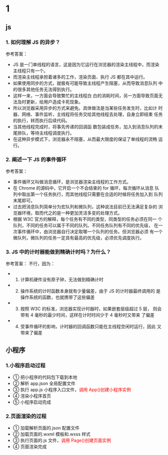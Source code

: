 # 1

## js

### 1. 如何理解 JS 的异步？

参考答案：

- JS 是⼀⻔单线程的语⾔，这是因为它运⾏在浏览器的渲染主线程中，⽽渲染
  主线程只有⼀个。
- ⽽渲染主线程承担着诸多的⼯作，渲染⻚⾯、执⾏ JS 都在其中运⾏。
- 如果使⽤同步的⽅式，就极有可能导致主线程产⽣阻塞，从⽽导致消息队列
  中的很多其他任务⽆法得到执⾏。
- 这样⼀来，⼀⽅⾯会导致繁忙的主线程⽩
  ⽩的消耗时间，另⼀⽅⾯导致⻚⾯⽆法及时更新，给⽤户造成卡死现象。
- 所以浏览器采⽤异步的⽅式来避免。具体做法是当某些任务发⽣时，⽐如计
  时器、⽹络、事件监听，主线程将任务交给其他线程去处理，⾃身⽴即结束
  任务的执⾏，转⽽执⾏后续代码。
- 当其他线程完成时，将事先传递的回调函
  数包装成任务，加⼊到消息队列的末尾排队，等待主线程调度执⾏。
- 在这种异步模式下，浏览器永不阻塞，从⽽最⼤限度的保证了单线程的流畅
  运⾏。

### 2. 阐述⼀下 JS 的事件循环

参考答案：

- 事件循环⼜叫做消息循环，是浏览器渲染主线程的⼯作⽅式。
- 在 Chrome 的源码中，它开启⼀个不会结束的 for 循环，每次循环从消息
  队列中取出第⼀个任务执⾏，⽽其他线程只需要在合适的时候将任务加⼊到
  队列末尾即可。
- 过去把消息队列简单分为宏队列和微队列，这种说法⽬前已⽆法满⾜复杂的
  浏览器环境，取⽽代之的是⼀种更加灵活多变的处理⽅式。
- 根据 W3C 官⽅的解释，每个任务有不同的类型，同类型的任务必须在同⼀
  个队列，不同的任务可以属于不同的队列。不同任务队列有不同的优先级，
  在⼀次事件循环中，由浏览器⾃⾏决定取哪⼀个队列的任务。但浏览器必须
  有⼀个微队列，微队列的任务⼀定具有最⾼的优先级，必须优先调度执⾏。

### 3. JS 中的计时器能做到精确计时吗？为什么？

参考答案：
不⾏，因为：

- 1. 计算机硬件没有原⼦钟，⽆法做到精确计时
- 2. 操作系统的计时函数本身就有少量偏差，由于 JS 的计时器最终调⽤的
     是操作系统的函数，也就携带了这些偏差
- 3. 按照 W3C 的标准，浏览器实现计时器时，如果嵌套层级超过 5 层，
     则会带有 4 毫秒的最少时间，这样在计时时间少于 4 毫秒时⼜带来
     了偏差
- 4. 受事件循环的影响，计时器的回调函数只能在主线程空闲时运⾏，因此
     ⼜带来了偏差

## 小程序

### 1.小程序启动过程

- ① 把小程序的代码包下载到本地
- ② 解析 app.json 全局配置文件
- ③ 执行 app.js 小程序入口文件，<span style='color: red'>调用 App()创建小程序实例</span>
- ④ 渲染小程序首页
- ⑤ 小程序启动完成

### 2.页面渲染的过程

- ① 加载解析页面的.json 配置文件
- ② 加载页面的.wxml 模板和.wxss 样式
- ③ 执行页面的.js 文件，<span style='color: red'>调用 Page()创建页面实例</span>
- ④ 页面渲染完成
